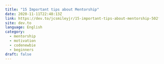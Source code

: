 ```yaml
---
title: "15 Important tips about Mentorship"
date: 2020-11-11T22:48:13Z
link: https://dev.to/jcsmileyjr/15-important-tips-about-mentorship-502f?utm_medium=RSS&utm_source=news.12bit.vn
site: dev.to
language: English
category:
  - mentorship
  - motivation
  - codenewbie
  - beginners
draft: false
---
```

